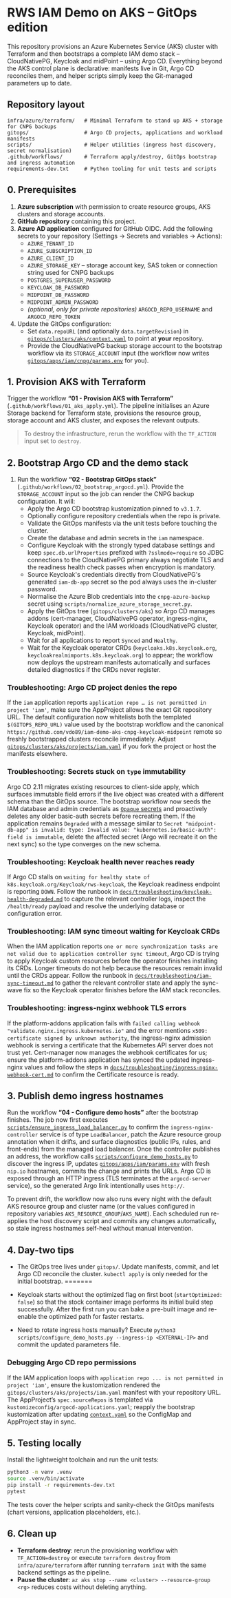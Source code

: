 # RWS IAM Demo on AKS – GitOps edition

This repository provisions an Azure Kubernetes Service (AKS) cluster with Terraform and then bootstraps a complete IAM demo stack – CloudNativePG, Keycloak and midPoint – using Argo CD. Everything beyond the AKS control plane is declarative: manifests live in Git, Argo CD reconciles them, and helper scripts simply keep the Git-managed parameters up to date.

## Repository layout

```
infra/azure/terraform/   # Minimal Terraform to stand up AKS + storage for CNPG backups
gitops/                  # Argo CD projects, applications and workload manifests
scripts/                 # Helper utilities (ingress host discovery, secret normalisation)
.github/workflows/       # Terraform apply/destroy, GitOps bootstrap and ingress automation
requirements-dev.txt     # Python tooling for unit tests and scripts
```

## 0. Prerequisites

1. **Azure subscription** with permission to create resource groups, AKS clusters and storage accounts.
2. **GitHub repository** containing this project.
3. **Azure AD application** configured for GitHub OIDC. Add the following secrets to your repository (Settings → Secrets and variables → Actions):
   - `AZURE_TENANT_ID`
   - `AZURE_SUBSCRIPTION_ID`
   - `AZURE_CLIENT_ID`
   - `AZURE_STORAGE_KEY` – storage account key, SAS token or connection string used for CNPG backups
   - `POSTGRES_SUPERUSER_PASSWORD`
   - `KEYCLOAK_DB_PASSWORD`
   - `MIDPOINT_DB_PASSWORD`
   - `MIDPOINT_ADMIN_PASSWORD`
   - *(optional, only for private repositories)* `ARGOCD_REPO_USERNAME` and `ARGOCD_REPO_TOKEN`
4. Update the GitOps configuration:
   - Set `data.repoURL` (and optionally `data.targetRevision`) in [`gitops/clusters/aks/context.yaml`](gitops/clusters/aks/context.yaml) to point at **your** repository.
   - Provide the CloudNativePG backup storage account to the bootstrap workflow via its `STORAGE_ACCOUNT` input (the workflow now writes [`gitops/apps/iam/cnpg/params.env`](gitops/apps/iam/cnpg/params.env) for you).

## 1. Provision AKS with Terraform

Trigger the workflow **“01 - Provision AKS with Terraform”** (`.github/workflows/01_aks_apply.yml`). The pipeline initialises an Azure Storage backend for Terraform state, provisions the resource group, storage account and AKS cluster, and exposes the relevant outputs.

> To destroy the infrastructure, rerun the workflow with the `TF_ACTION` input set to `destroy`.

## 2. Bootstrap Argo CD and the demo stack

1. Run the workflow **“02 - Bootstrap GitOps stack”** (`.github/workflows/02_bootstrap_argocd.yml`). Provide the `STORAGE_ACCOUNT` input so the job can render the CNPG backup configuration. It will:
   - Apply the Argo CD bootstrap kustomization pinned to `v3.1.7`.
   - Optionally configure repository credentials when the repo is private.
   - Validate the GitOps manifests via the unit tests before touching the cluster.
   - Create the database and admin secrets in the `iam` namespace.
   - Configure Keycloak with the strongly typed database settings and keep `spec.db.urlProperties` prefixed with `?sslmode=require` so JDBC connections to the CloudNativePG primary always negotiate TLS and the readiness health check passes when encryption is mandatory.
   - Source Keycloak's credentials directly from CloudNativePG's generated `iam-db-app` secret so the pod always uses the in-cluster password.
   - Normalise the Azure Blob credentials into the `cnpg-azure-backup` secret using `scripts/normalize_azure_storage_secret.py`.
   - Apply the GitOps tree (`gitops/clusters/aks`) so Argo CD manages addons (cert-manager, CloudNativePG operator, ingress-nginx, Keycloak operator) and the IAM workloads (CloudNativePG cluster, Keycloak, midPoint).
   - Wait for all applications to report `Synced` and `Healthy`.
   - Wait for the Keycloak operator CRDs (`keycloaks.k8s.keycloak.org`, `keycloakrealmimports.k8s.keycloak.org`) to appear; the workflow now deploys the upstream manifests automatically and surfaces detailed diagnostics if the CRDs never register.

### Troubleshooting: Argo CD project denies the repo

If the `iam` application reports `application repo … is not permitted in project 'iam'`, make sure the AppProject allows the exact Git repository URL. The default configuration now whitelists both the templated `$(GITOPS_REPO_URL)` value used by the bootstrap workflow and the canonical `https://github.com/vdo89/iam-demo-aks-cnpg-keycloak-midpoint` remote so freshly bootstrapped clusters reconcile immediately. Adjust [`gitops/clusters/aks/projects/iam.yaml`](gitops/clusters/aks/projects/iam.yaml) if you fork the project or host the manifests elsewhere.

### Troubleshooting: Secrets stuck on `type` immutability

Argo CD 2.11 migrates existing resources to client-side apply, which surfaces immutable field errors if the live object was created with a different schema than the GitOps source. The bootstrap workflow now seeds the IAM database and admin credentials as [`Opaque` secrets](.github/workflows/02_bootstrap_argocd.yml) and proactively deletes any older basic-auth secrets before recreating them. If the application remains `Degraded` with a message similar to `Secret "midpoint-db-app" is invalid: type: Invalid value: "kubernetes.io/basic-auth": field is immutable`, delete the affected secret (Argo will recreate it on the next sync) so the type converges on the new schema.

### Troubleshooting: Keycloak health never reaches ready

If Argo CD stalls on `waiting for healthy state of k8s.keycloak.org/Keycloak/rws-keycloak`, the Keycloak readiness endpoint is
reporting `DOWN`. Follow the runbook in
[`docs/troubleshooting/keycloak-health-degraded.md`](docs/troubleshooting/keycloak-health-degraded.md) to capture the relevant
controller logs, inspect the `/health/ready` payload and resolve the underlying database or configuration error.

### Troubleshooting: IAM sync timeout waiting for Keycloak CRDs

When the IAM application reports `one or more synchronization tasks are not valid due to application controller sync timeout`, Argo CD is trying to apply Keycloak custom resources before the operator finishes installing its CRDs. Longer timeouts do not help because the resources remain invalid until the CRDs appear. Follow the runbook in [`docs/troubleshooting/iam-sync-timeout.md`](docs/troubleshooting/iam-sync-timeout.md) to gather the relevant controller state and apply the sync-wave fix so the Keycloak operator finishes before the IAM stack reconciles.

### Troubleshooting: ingress-nginx webhook TLS errors

If the platform-addons application fails with `failed calling webhook "validate.nginx.ingress.kubernetes.io"` and the error mentions `x509: certificate signed by unknown authority`, the ingress-nginx admission webhook is serving a certificate that the Kubernetes API server does not trust yet. Cert-manager now manages the webhook certificates for us; ensure the platform-addons application has synced the updated ingress-nginx values and follow the steps in [`docs/troubleshooting/ingress-nginx-webhook-cert.md`](docs/troubleshooting/ingress-nginx-webhook-cert.md) to confirm the Certificate resource is ready.

## 3. Publish demo ingress hostnames

Run the workflow **“04 - Configure demo hosts”** after the bootstrap finishes. The job now first executes [`scripts/ensure_ingress_load_balancer.py`](scripts/ensure_ingress_load_balancer.py) to confirm the `ingress-nginx-controller` service is of type `LoadBalancer`, patch the Azure resource group annotation when it drifts, and surface diagnostics (public IPs, rules, and front-ends) from the managed load balancer. Once the controller publishes an address, the workflow calls [`scripts/configure_demo_hosts.py`](scripts/configure_demo_hosts.py) to discover the ingress IP, updates [`gitops/apps/iam/params.env`](gitops/apps/iam/params.env) with fresh `nip.io` hostnames, commits the change and prints the URLs. Argo CD is exposed through an HTTP ingress (TLS terminates at the `argocd-server` service), so the generated Argo link intentionally uses `http://`.

To prevent drift, the workflow now also runs every night with the default AKS resource group and cluster name (or the values configured in repository variables `AKS_RESOURCE_GROUP`/`AKS_NAME`). Each scheduled run re-applies the host discovery script and commits any changes automatically, so stale ingress hostnames self-heal without manual intervention.

## 4. Day-two tips

- The GitOps tree lives under `gitops/`. Update manifests, commit, and let Argo CD reconcile the cluster. `kubectl apply` is only needed for the initial bootstrap.
=======
- Keycloak starts without the optimized flag on first boot (`startOptimized: false`) so that the stock container image performs its initial build step successfully. After the first run you can bake a pre-built image and re-enable the optimized path for faster restarts.


- Need to rotate ingress hosts manually? Execute `python3 scripts/configure_demo_hosts.py --ingress-ip <EXTERNAL-IP>` and commit the updated parameters file.

### Debugging Argo CD repo permissions

If the IAM application loops with `application repo ... is not permitted in project 'iam'`, ensure the kustomization rendered the `gitops/clusters/aks/projects/iam.yaml` manifest with your repository URL. The AppProject’s `spec.sourceRepos` is templated via `kustomizeconfig/argocd-applications.yaml`; reapply the bootstrap kustomization after updating [`context.yaml`](gitops/clusters/aks/context.yaml) so the ConfigMap and AppProject stay in sync.

## 5. Testing locally

Install the lightweight toolchain and run the unit tests:

```bash
python3 -m venv .venv
source .venv/bin/activate
pip install -r requirements-dev.txt
pytest
```

The tests cover the helper scripts and sanity-check the GitOps manifests (chart versions, application placeholders, etc.).

## 6. Clean up

- **Terraform destroy**: rerun the provisioning workflow with `TF_ACTION=destroy` or execute `terraform destroy` from `infra/azure/terraform` after running `terraform init` with the same backend settings as the pipeline.
- **Pause the cluster**: `az aks stop --name <cluster> --resource-group <rg>` reduces costs without deleting anything.
